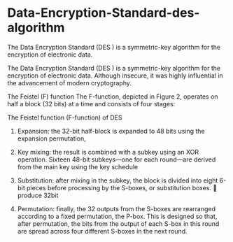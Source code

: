 # Data-Encryption-Standard-des-algorithm
The Data Encryption Standard (DES ) is a symmetric-key algorithm for the encryption of electronic data.

The Data Encryption Standard (DES )
is a symmetric-key algorithm for the encryption of electronic data. 
Although insecure, it was highly influential in the advancement of modern cryptography.
 
 

The Feistel (F) function
The F-function, depicted in Figure 2, operates on half a block (32 bits) at a time and consists of four stages:
 
The Feistel function (F-function) of DES
1.	Expansion: the 32-bit half-block is expanded to 48 bits using the expansion permutation, 

2.	Key mixing: the result is combined with a subkey using an XOR operation. Sixteen 48-bit subkeys—one for each round—are derived from the main key using the key schedule 


3.	Substitution: after mixing in the subkey, the block is divided into eight 6-bit pieces before processing by the S-boxes, or substitution boxes.  produce 32bit

4.	Permutation: finally, the 32 outputs from the S-boxes are rearranged according to a fixed permutation, the P-box. This is designed so that, after permutation, the bits from the output of each S-box in this round are spread across four different S-boxes in the next round.

